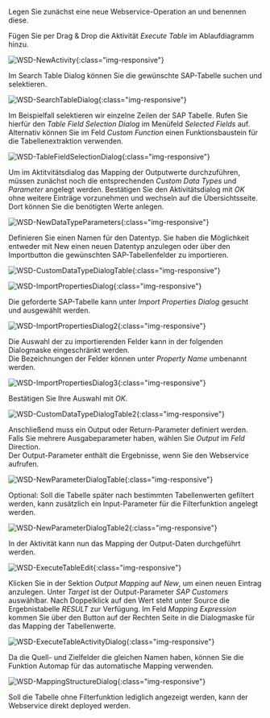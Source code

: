Legen Sie zunächst eine neue Webservice-Operation an und benennen diese. 

Fügen Sie per Drag & Drop die Aktivität *Execute Table* im Ablaufdiagramm hinzu.

![WSD-NewActivity](/img/content/WSD-NewActivity.png){:class="img-responsive"}

Im Search Table Dialog können Sie die gewünschte SAP-Tabelle suchen und selektieren.

![WSD-SearchTableDialog](/img/content/WSD-SearchTableDialog.png){:class="img-responsive"}

Im Beispielfall selektieren wir einzelne Zeilen der SAP Tabelle. Rufen Sie hierfür den *Table Field Selection Dialog* im Menüfeld *Selected Fields* auf. Alternativ können Sie im Feld *Custom Function* einen Funktionsbaustein für die Tabellenextraktion verwenden.   

![WSD-TableFieldSelectionDialog](/img/content/WSD-TableFieldSelectionDialog.png){:class="img-responsive"}

Um im Aktitvitätsdialog das Mapping der Outputwerte  durchzuführen, müssen zunächst noch die entsprechenden 
*Custom Data Types* und *Parameter* angelegt werden. Bestätigen Sie den Aktivitätsdialog mit *OK* ohne weitere Einträge vorzunehmen und wechseln auf die Übersichtsseite. Dort können Sie die benötigten Werte anlegen. 

![WSD-NewDataTypeParameters](/img/content/WSD-NewDataTypeParameters.png){:class="img-responsive"}

Definieren Sie einen Namen für den Datentyp. Sie haben die Möglichkeit entweder mit New einen neuen Datentyp anzulegen oder über den Importbutton die gewünschten SAP-Tabellenfelder zu importieren.

![WSD-CustomDataTypeDialogTable](/img/content/WSD-CustomDataTypeDialogTable.png){:class="img-responsive"}

![WSD-ImportPropertiesDialog](/img/content/WSD-ImportPropertiesDialog.png){:class="img-responsive"}

Die geforderte SAP-Tabelle kann unter *Import Properties Dialog* gesucht und ausgewählt werden.

![WSD-ImportPropertiesDialog2](/img/content/WSD-ImportPropertiesDialog2.png){:class="img-responsive"}

Die Auswahl der zu importierenden Felder kann in der folgenden Dialogmaske eingeschränkt werden. <br>
Die Bezeichnungen der Felder können unter *Property Name* umbenannt werden.

![WSD-ImportPropertiesDialog3](/img/content/WSD-ImportPropertiesDialog3.png){:class="img-responsive"}

Bestätigen Sie Ihre Auswahl mit *OK*. 

![WSD-CustomDataTypeDialogTable2](/img/content/WSD-CustomDataTypeDialogTable2.png){:class="img-responsive"}

Anschließend muss ein Output oder Return-Parameter definiert werden. <br>
Falls Sie mehrere Ausgabeparameter haben, wählen Sie *Output* im *Feld* Direction.<br>
Der Output-Parameter enthält die Ergebnisse, wenn Sie den Webservice aufrufen.

![WSD-NewParameterDialogTable](/img/content/WSD-NewParameterDialogTable.png){:class="img-responsive"}

Optional: Soll die Tabelle später nach bestimmten Tabellenwerten gefiltert werden, kann zusätzlich ein 
Input-Parameter für die Filterfunktion angelegt werden. 

![WSD-NewParameterDialogTable2](/img/content/WSD-NewParameterDialogTable2.png){:class="img-responsive"}

In der Aktivität kann nun das Mapping der Output-Daten durchgeführt werden.

![WSD-ExecuteTableEdit](/img/content/WSD-ExecuteTableEdit.png){:class="img-responsive"}

Klicken Sie in der Sektion *Output Mapping* auf *New*, um einen neuen Eintrag anzulegen. Unter *Target* ist der Output-Parameter 
*SAP Customers* auswählbar. Nach Doppelklick auf den Wert steht unter Source die Ergebnistabelle *RESULT* zur Verfügung. 
Im Feld *Mapping Expression* kommen Sie über den Button auf der Rechten Seite in die Dialogmaske für das Mapping der Tabellenwerte. 


![WSD-ExecuteTableActivityDialog](/img/content/WSD-ExecuteTableActivityDialog.png){:class="img-responsive"}

Da die Quell- und Zielfelder die gleichen Namen haben, können Sie die Funktion Automap für das automatische Mapping verwenden. 

![WSD-MappingStructureDialog](/img/content/WSD-MappingStructureDialog.png){:class="img-responsive"}

Soll die Tabelle ohne Filterfunktion lediglich angezeigt werden, kann der Webservice direkt deployed werden.
